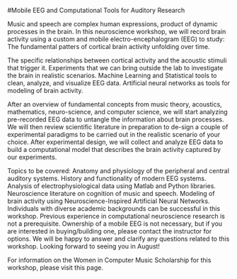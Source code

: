#Mobile EEG and Computational Tools for Auditory Research

Music and speech are complex human expressions, product of dynamic processes in the brain. In this neuroscience workshop, we will record brain activity using a custom and mobile electro-encephalogram (EEG) to study:
The fundamental patters of cortical brain activity unfolding over time.

The specific relationships between cortical activity and the acoustic stimuli that trigger it.
Experiments that we can bring outside the lab to investigate the brain in realistic scenarios.
Machine Learning and Statistical tools to clean, analyze, and visualize EEG data.
Artificial neural networks as tools for modeling of brain activity.

After an overview of fundamental concepts from music theory, acoustics, mathematics, neuro-science, and computer science, we will start analyzing pre-recorded EEG data to untangle the information about brain processes. We will then review scientific literature in preparation to de-sign a couple of experimental paradigms to be carried out in the realistic scenario of your choice. After experimental design, we will collect and analyze EEG data to build a computational model that describes the brain activity captured by our experiments.

Topics to be covered:
Anatomy and physiology of the peripheral and central auditory systems.
History and functionality of modern EEG systems.
Analysis of electrophysiological data using Matlab and Python libraries.
Neuroscience literature on cognition of music and speech.
Modeling of brain activity using Neuroscience-Inspired Artificial Neural Networks.
Individuals with diverse academic backgrounds can be successful in this workshop. Previous experience in computational neuroscience research is not a prerequisite. Ownership of a mobile EEG is not necessary, but if you are interested in buying/building one, please contact the instructor for options. We will be happy to answer and clarify any questions related to this workshop. Looking forward to seeing you in August!

For information on the Women in Computer Music Scholarship for this workshop, please visit this page.
